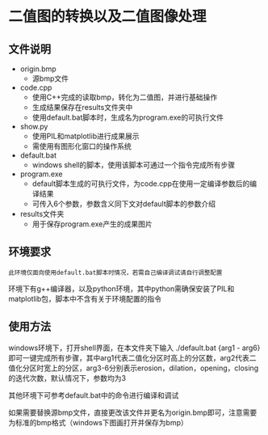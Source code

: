 # 二值图的转换以及二值图像处理

## 文件说明  

- origin.bmp
  - 源bmp文件
- code.cpp  
  - 使用C++完成的读取bmp，转化为二值图，并进行基础操作
  - 生成结果保存在results文件夹中
  - 使用default.bat脚本时，生成名为program.exe的可执行文件
- show.py
  - 使用PIL和matplotlib进行成果展示
  - 需使用有图形化窗口的操作系统
- default.bat
  - windows shell的脚本，使用该脚本可通过一个指令完成所有步骤
- program.exe
  - default脚本生成的可执行文件，为code.cpp在使用一定编译参数后的编译结果
  - 可传入6个参数，参数含义同下文对default脚本的参数介绍
- results文件夹
  - 用于保存program.exe产生的成果图片

## 环境要求

`此环境仅面向使用default.bat脚本时情况，若需自己编译调试请自行调整配置`

环境下有g++编译器，以及python环境，其中python需确保安装了PIL和matplotlib包，脚本中不含有关于环境配置的指令

## 使用方法

windows环境下，打开shell界面，在本文件夹下输入 ./default.bat {arg1 - arg6} 即可一键完成所有步骤，其中arg1代表二值化分区时高上的分区数，arg2代表二值化分区时宽上的分区，arg3-6分别表示erosion，dilation，opening，closing的迭代次数，默认情况下，参数均为3  

其他环境下可参考default.bat中的命令进行编译和调试  

如果需要替换源bmp文件，直接更改该文件并更名为origin.bmp即可，注意需要为标准的bmp格式（windows下图画打开并保存为bmp）
